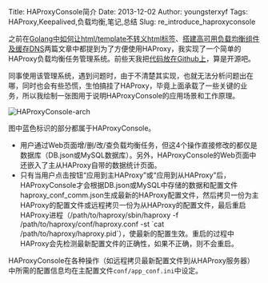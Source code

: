 Title: HAProxyConsole简介
Date: 2013-12-02
Author: youngsterxyf
Tags: HAProxy,Keepalived,负载均衡,笔记,总结
Slug: re_introduce_haproxyconsole

之前在[Golang中如何让html/template不转义html标签](http://youngsterxyf.github.io/2013/11/01/unescape-html-in-golang-html_template/)、[搭建高可用负载均衡组件及缓存DNS](http://youngsterxyf.github.io/2013/10/16/high-availability-load-balancer-and-dns/)两篇文章中都提到为了方便使用HAProxy，我实现了一个简单的HAProxy负载均衡任务管理系统。前些天我把[代码放在Github上](http://youngsterxyf.github.io/haproxyconsole/)，算是开源吧。

同事使用该管理系统，遇到问题时，由于不清楚其实现，也就无法分析问题出在哪，同时也会有些恐慌，生怕搞挂了HAProxy，毕竟上面承载了一些关键的业务，所以我绘制一张图用于说明HAProxyConsole的应用场景和工作原理。

![HAProxyConsole-arch](/assets/uploads/pics/HAProxyConsole-arch.png)

图中蓝色标识的部分都属于HAProxyConsole。

- 用户通过Web页面增/删/改/查负载均衡任务，但这4个操作直接修改的都仅是数据库（DB.json或MySQL数据库）。另外，HAProxyConsole的Web页面中还嵌入了主从HAProxy自带的数据统计页面。
- 只有当用户点击按钮“应用到主HAProxy”或“应用到从HAProxy”后，HAProxyConsole才会根据DB.json或MySQL中存储的数据和配置文件haproxy_conf_comm.json生成最新的HAProxy配置文件，然后拷贝一份为主HAProxy的配置文件或远程拷贝一份为从HAProxy的配置文件，最后重启HAProxy进程（/path/to/haproxy/sbin/haproxy -f /path/to/haproxy/conf/haproxy.conf -st \`cat /path/to/haproxy/haproxy.pid\`），使最新的配置生效。重启的过程中HAProxy会先检测最新配置文件的正确性，如果不正确，则不会重启。

HAProxyConsole在各种操作（如远程拷贝最新配置文件到从HAProxy服务器）中所需的配置信息均在主配置文件`conf/app_conf.ini`中设定。
